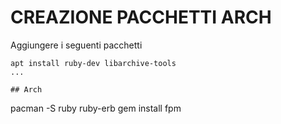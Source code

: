 # CREAZIONE PACCHETTI ARCH

Aggiungere i seguenti pacchetti

```
apt install ruby-dev libarchive-tools
...

## Arch

```
pacman -S ruby ruby-erb
gem install fpm
```
